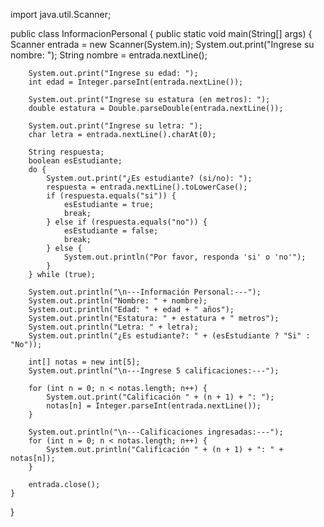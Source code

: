import java.util.Scanner;

public class InformacionPersonal {
    public static void main(String[] args) {
        Scanner entrada = new Scanner(System.in);
        System.out.print("Ingrese su nombre: ");
        String nombre = entrada.nextLine();

        System.out.print("Ingrese su edad: ");
        int edad = Integer.parseInt(entrada.nextLine());

        System.out.print("Ingrese su estatura (en metros): ");
        double estatura = Double.parseDouble(entrada.nextLine());

        System.out.print("Ingrese su letra: ");
        char letra = entrada.nextLine().charAt(0);

        String respuesta;
        boolean esEstudiante;
        do {
            System.out.print("¿Es estudiante? (si/no): ");
            respuesta = entrada.nextLine().toLowerCase();
            if (respuesta.equals("si")) {
                esEstudiante = true;
                break;
            } else if (respuesta.equals("no")) {
                esEstudiante = false;
                break;
            } else {
                System.out.println("Por favor, responda 'si' o 'no'");
            }
        } while (true);

        System.out.println("\n---Información Personal:---");
        System.out.println("Nombre: " + nombre);
        System.out.println("Edad: " + edad + " años");
        System.out.println("Estatura: " + estatura + " metros");
        System.out.println("Letra: " + letra);
        System.out.println("¿Es estudiante?: " + (esEstudiante ? "Si" : "No"));

        int[] notas = new int[5];
        System.out.println("\n---Ingrese 5 calificaciones:---");
        
        for (int n = 0; n < notas.length; n++) {
            System.out.print("Calificación " + (n + 1) + ": ");
            notas[n] = Integer.parseInt(entrada.nextLine());
        }

        System.out.println("\n---Calificaciones ingresadas:---");
        for (int n = 0; n < notas.length; n++) {
            System.out.println("Calificación " + (n + 1) + ": " + notas[n]);
        }

        entrada.close();
    }
}
